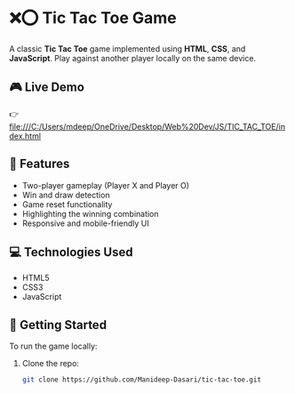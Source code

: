 # ❌⭕ Tic Tac Toe Game

A classic **Tic Tac Toe** game implemented using **HTML**, **CSS**, and **JavaScript**. Play against another player locally on the same device.

## 🎮 Live Demo

👉 [file:///C:/Users/mdeep/OneDrive/Desktop/Web%20Dev/JS/TIC_TAC_TOE/index.html](#) 

## 🧩 Features

- Two-player gameplay (Player X and Player O)
- Win and draw detection
- Game reset functionality
- Highlighting the winning combination
- Responsive and mobile-friendly UI

## 💻 Technologies Used

- HTML5
- CSS3
- JavaScript

## 🚀 Getting Started

To run the game locally:

1. Clone the repo:
   ```bash
   git clone https://github.com/Manideep-Dasari/tic-tac-toe.git
